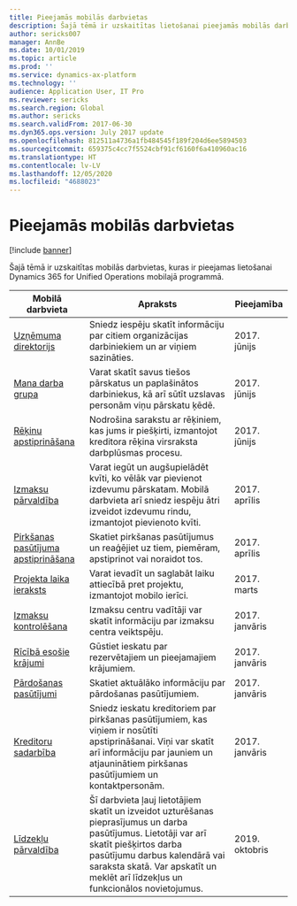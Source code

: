 ```yaml
---
title: Pieejamās mobilās darbvietas
description: Šajā tēmā ir uzskaitītas lietošanai pieejamās mobilās darbvietas.
author: sericks007
manager: AnnBe
ms.date: 10/01/2019
ms.topic: article
ms.prod: ''
ms.service: dynamics-ax-platform
ms.technology: ''
audience: Application User, IT Pro
ms.reviewer: sericks
ms.search.region: Global
ms.author: sericks
ms.search.validFrom: 2017-06-30
ms.dyn365.ops.version: July 2017 update
ms.openlocfilehash: 812511a4736a1fb484545f189f204d6ee5894503
ms.sourcegitcommit: 659375c4cc7f5524cbf91cf6160f6a410960ac16
ms.translationtype: HT
ms.contentlocale: lv-LV
ms.lasthandoff: 12/05/2020
ms.locfileid: "4688023"
---
```

# <a name="available-mobile-workspaces"></a>Pieejamās mobilās darbvietas

[!include [banner](../includes/banner.md)]

Šajā tēmā ir uzskaitītas mobilās darbvietas, kuras ir pieejamas lietošanai Dynamics 365 for Unified Operations mobilajā programmā.


| Mobilā darbvieta     | Apraksts   | Pieejamība   |
|----------------------|---------------|--------------|
|[Uzņēmuma direktorijs](company-directory-mobile-workspace.md)| Sniedz iespēju skatīt informāciju par citiem organizācijas darbiniekiem un ar viņiem sazināties.| 2017. jūnijs |    
|[Mana darba grupa](manager-self-service-mobile-workspace.md)| Varat skatīt savus tiešos pārskatus un paplašinātos darbiniekus, kā arī sūtīt uzslavas personām viņu pārskatu ķēdē.|2017. jūnijs |     
|[Rēķinu apstiprināšana](invoice-approval-mobile-workspace.md)| Nodrošina sarakstu ar rēķiniem, kas jums ir piešķirti, izmantojot kreditora rēķina virsraksta darbplūsmas procesu.| 2017. jūnijs   |
| [Izmaksu pārvaldība](../../../finance/expense-management/expense-management-mobile-workspace.md) | Varat iegūt un augšupielādēt kvīti, ko vēlāk var pievienot izdevumu pārskatam. Mobilā darbvieta arī sniedz iespēju ātri izveidot izdevumu rindu, izmantojot pievienoto kvīti. | 2017. aprīlis |
| [Pirkšanas pasūtījuma apstiprināšana](../../../supply-chain/procurement/purchase-order-mobile-workspace.md) | Skatiet pirkšanas pasūtījumus un reaģējiet uz tiem, piemēram, apstiprinot vai noraidot tos. | 2017. aprīlis |
| [Projekta laika ieraksts](../../../finance/project-management/project-time-entry-mobile-workspace.md) | Varat ievadīt un saglabāt laiku attiecībā pret projektu, izmantojot mobilo ierīci. | 2017. marts |
| [Izmaksu kontrolēšana](../../../finance/cost-accounting/cost-controlling-mobile-workspace.md)     | Izmaksu centru vadītāji var skatīt informāciju par izmaksu centra veiktspēju.                                                                                               |  2017. janvāris        |
| [Rīcībā esošie krājumi](../../../supply-chain/inventory/inventory-on-hand-mobile-workspace.md)    | Gūstiet ieskatu par rezervētajiem un pieejamajiem krājumiem.                                                                                                    |   2017. janvāris       |
| [Pārdošanas pasūtījumi](../../../supply-chain/sales-marketing/sales-orders-mobile-workspace.md)         | Skatiet aktuālāko informāciju par pārdošanas pasūtījumiem.                                                                                                                          |  2017. janvāris                  |
| [Kreditoru sadarbība](../../../supply-chain/procurement/vendor-collaboration-mobile-workspace.md) | Sniedz ieskatu kreditoriem par pirkšanas pasūtījumiem, kas viņiem ir nosūtīti apstiprināšanai. Viņi var skatīt arī informāciju par jauniem un atjauninātiem pirkšanas pasūtījumiem un kontaktpersonām. |2017. janvāris    |
| [Līdzekļu pārvaldība](../../../supply-chain/asset-management/asset-management-mobile-workspace.md) | Šī darbvieta ļauj lietotājiem skatīt un izveidot uzturēšanas pieprasījumus un darba pasūtījumus. Lietotāji var arī skatīt piešķirtos darba pasūtījumu darbus kalendārā vai saraksta skatā. Var apskatīt un meklēt arī līdzekļus un funkcionālos novietojumus. |2019. oktobris    |
